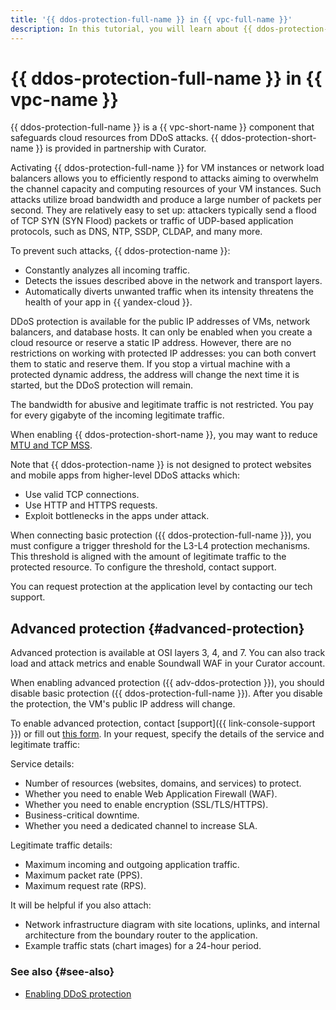 ```yaml
---
title: '{{ ddos-protection-full-name }} in {{ vpc-full-name }}'
description: In this tutorial, you will learn about {{ ddos-protection-name }} and extended protection.
---
```


# {{ ddos-protection-full-name }} in {{ vpc-name }}


{{ ddos-protection-full-name }} is a {{ vpc-short-name }} component that safeguards cloud resources from DDoS attacks. {{ ddos-protection-short-name }} is provided in partnership with Curator.

Activating {{ ddos-protection-full-name }} for VM instances or network load balancers allows you to efficiently respond to attacks aiming to overwhelm the channel capacity and computing resources of your VM instances. Such attacks utilize broad bandwidth and produce a large number of packets per second. They are relatively easy to set up: attackers typically send a flood of TCP SYN (SYN Flood) packets or traffic of UDP-based application protocols, such as DNS, NTP, SSDP, CLDAP, and many more.

To prevent such attacks, {{ ddos-protection-name }}:

* Constantly analyzes all incoming traffic.
* Detects the issues described above in the network and transport layers.
* Automatically diverts unwanted traffic when its intensity threatens the health of your app in {{ yandex-cloud }}.

DDoS protection is available for the public IP addresses of VMs, network balancers, and database hosts. It can only be enabled when you create a cloud resource or reserve a static IP address. However, there are no restrictions on working with protected IP addresses: you can both convert them to static and reserve them. If you stop a virtual machine with a protected dynamic address, the address will change the next time it is started, but the DDoS protection will remain.

The bandwidth for abusive and legitimate traffic is not restricted. You pay for every gigabyte of the incoming legitimate traffic.

When enabling {{ ddos-protection-short-name }}, you may want to reduce [MTU and TCP MSS](../concepts/mtu-mss.md).

Note that {{ ddos-protection-name }} is not designed to protect websites and mobile apps from higher-level DDoS attacks which:

* Use valid TCP connections.
* Use HTTP and HTTPS requests.
* Exploit bottlenecks in the apps under attack.

When connecting basic protection ({{ ddos-protection-full-name }}), you must configure a trigger threshold for the L3-L4 protection mechanisms. This threshold is aligned with the amount of legitimate traffic to the protected resource. To configure the threshold, contact support.

You can request protection at the application level by contacting our tech support.


## Advanced protection {#advanced-protection}

Advanced protection is available at OSI layers 3, 4, and 7. You can also track load and attack metrics and enable Soundwall WAF in your Curator account.

When enabling advanced protection ({{ adv-ddos-protection }}), you should disable basic protection ({{ ddos-protection-full-name }}). After you disable the protection, the VM's public IP address will change.

To enable advanced protection, contact [support]({{ link-console-support }}) or fill out [this form](/services/ddos-protection#contact-form). In your request, specify the details of the service and legitimate traffic:

Service details:

* Number of resources (websites, domains, and services) to protect.
* Whether you need to enable Web Application Firewall (WAF).
* Whether you need to enable encryption (SSL/TLS/HTTPS).
* Business-critical downtime.
* Whether you need a dedicated channel to increase SLA.

Legitimate traffic details:

* Maximum incoming and outgoing application traffic.
* Maximum packet rate (PPS).
* Maximum request rate (RPS).

It will be helpful if you also attach:

* Network infrastructure diagram with site locations, uplinks, and internal architecture from the boundary router to the application.
* Example traffic stats (chart images) for a 24-hour period.


### See also {#see-also}

* [Enabling DDoS protection](../operations/enable-ddos-protection.md)
